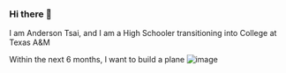 ### Hi there 👋
I am Anderson Tsai, and I am a High Schooler transitioning into College at Texas A&M


Within the next 6 months, I want to build a plane
![image](https://github.com/user-attachments/assets/22eaf2bb-d160-4ca2-8a3b-7b3e0acce4ee)



<!--
**Anderson-Tsai-1/Anderson-Tsai-1** is a ✨ _special_ ✨ repository because its `README.md` (this file) appears on your GitHub profile.

Here are some ideas to get you started:

- 🔭 I’m currently working on ...
- 🌱 I’m currently learning ...
- 👯 I’m looking to collaborate on ...
- 🤔 I’m looking for help with ...
- 💬 Ask me about ...
- 📫 How to reach me: ...
- 😄 Pronouns: ...
- ⚡ Fun fact: ...
-->
